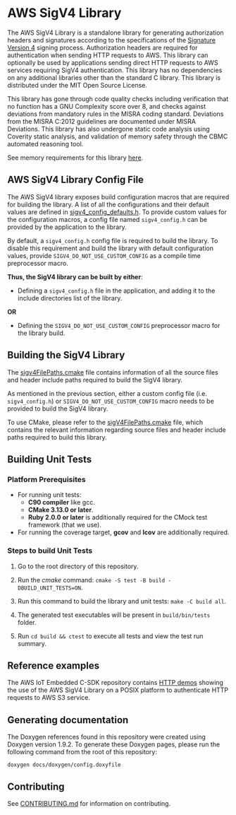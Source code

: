 # AWS SigV4 Library

The AWS SigV4 Library is a standalone library for generating authorization headers and signatures according to the specifications of the [Signature Version 4](https://docs.aws.amazon.com/general/latest/gr/signature-version-4.html) signing process. Authorization headers are required for authentication when sending HTTP requests to AWS. This library can optionally be used by applications sending direct HTTP requests to AWS services requiring SigV4 authentication. This library has no dependencies on any additional libraries other than the standard C library. This library is distributed under the MIT Open Source License.

This library has gone through code quality checks including verification that no function has a GNU Complexity score over 8, and checks against deviations from mandatory rules in the MISRA coding standard. Deviations from the MISRA C:2012 guidelines are documented under MISRA Deviations. This library has also undergone static code analysis using Coverity static analysis, and validation of memory safety through the CBMC automated reasoning tool.

See memory requirements for this library [here][memory_table].

[memory_table]: ./docs/doxygen/include/size_table.md

## AWS SigV4 Library Config File
The AWS SigV4 library exposes build configuration
macros that are required for building the library. A list of all the
configurations and their default values are defined in
[sigv4_config_defaults.h][default_config]. To provide custom values for the
configuration macros, a config file named `sigv4_config.h` can be
provided by the application to the library.

[default_config]: source/include/sigv4_config_defaults.h

By default, a `sigv4_config.h` config file is required to build
the library. To disable this requirement and build the library with default
configuration values, provide `SIGV4_DO_NOT_USE_CUSTOM_CONFIG` as
a compile time preprocessor macro.

**Thus, the SigV4 library can be built by either**:

* Defining a `sigv4_config.h` file in the application, and adding
  it to the include directories list of the library.

**OR**

* Defining the `SIGV4_DO_NOT_USE_CUSTOM_CONFIG` preprocessor macro
  for the library build.
  
## Building the SigV4 Library

The [sigv4FilePaths.cmake](sigv4FilePaths.cmake) file contains information of all the source files and header include paths required to build the SigV4 library.

As mentioned in the previous section, either a custom config file (i.e.
`sigv4_config.h`) or `SIGV4_DO_NOT_USE_CUSTOM_CONFIG`
macro needs to be provided to build the SigV4 library.

To use CMake, please refer to the [sigV4FilePaths.cmake](https://github.com/aws/SigV4-for-AWS-IoT-embedded-sdk/blob/main/sigv4FilePaths.cmake) file, which contains the relevant information regarding source files and header include paths required to build this library.

## Building Unit Tests

### Platform Prerequisites

- For running unit tests:
    - **C90 compiler** like gcc.
    - **CMake 3.13.0 or later**.
    - **Ruby 2.0.0 or later** is additionally required for the CMock test framework (that we use).
- For running the coverage target, **gcov** and **lcov** are additionally required.

### Steps to build **Unit Tests**

1. Go to the root directory of this repository.

1. Run the *cmake* command: `cmake -S test -B build -DBUILD_UNIT_TESTS=ON`.

1. Run this command to build the library and unit tests: `make -C build all`.

1. The generated test executables will be present in `build/bin/tests` folder.

1. Run `cd build && ctest` to execute all tests and view the test run summary.

## Reference examples

The AWS IoT Embedded C-SDK repository contains [HTTP demos](https://github.com/aws/aws-iot-device-sdk-embedded-C/tree/main/demos/http) showing the use of the AWS SigV4 Library on a POSIX platform to authenticate HTTP requests to AWS S3 service.

## Generating documentation

The Doxygen references found in this repository were created using Doxygen
version 1.9.2. To generate these Doxygen pages, please run the following
command from the root of this repository:

```shell
doxygen docs/doxygen/config.doxyfile
```
## Contributing

See [CONTRIBUTING.md](.github/CONTRIBUTING.md) for information on contributing.
